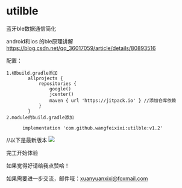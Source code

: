 # utilble
蓝牙ble数据通信简化

android和ios 的ble原理讲解
https://blog.csdn.net/qq_36017059/article/details/80893516



配置：


    1.根build.gradle添加
            allprojects {
                repositories {
                    google()
                    jcenter()
                    maven { url 'https://jitpack.io' } //添加仓库依赖
                }
            }
    2.module的build.gradle添加

          implementation 'com.github.wangfeixixi:utilble:v1.2'

//以下是最新版本
[![](https://jitpack.io/v/wangfeixixi/utilble.svg)](https://jitpack.io/#wangfeixixi/utilble)

完工开始体验

如果觉得好请给我点赞哈！

如果需要进一步交流，邮件哦：xuanyuanxixi@foxmail.com


